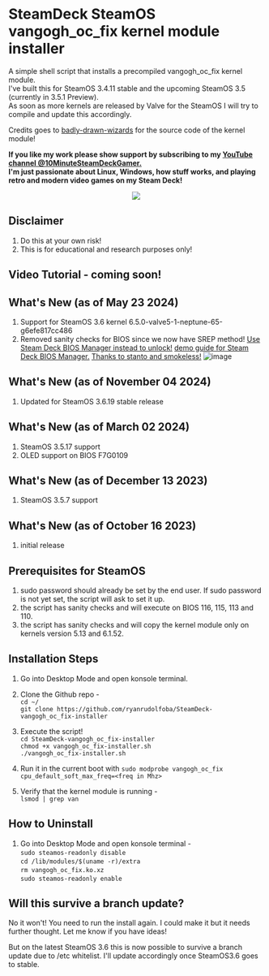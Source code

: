# SteamDeck SteamOS vangogh_oc_fix kernel module installer

A simple shell script that installs a precompiled vangogh_oc_fix kernel module. \
I've built this for SteamOS 3.4.11 stable and the upcoming SteamOS 3.5 (currently in 3.5.1 Preview). \
As soon as more kernels are released by Valve for the SteamOS I will try to compile and update this accordingly.

Credits goes to [badly-drawn-wizards](https://github.com/badly-drawn-wizards/vangogh_oc_fix) for the source code of the kernel module!

<b> If you like my work please show support by subscribing to my [YouTube channel @10MinuteSteamDeckGamer.](https://www.youtube.com/@10MinuteSteamDeckGamer/) </b> <br>
<b> I'm just passionate about Linux, Windows, how stuff works, and playing retro and modern video games on my Steam Deck! </b>
<p align="center">
<a href="https://www.youtube.com/@10MinuteSteamDeckGamer/"> <img src="https://github.com/ryanrudolfoba/SteamDeck-Logo-Changer/blob/main/10minute.png"/> </a>
</p>

## Disclaimer
1. Do this at your own risk!
2. This is for educational and research purposes only!

## Video Tutorial - coming soon!

## What's New (as of May 23 2024)
1. Support for SteamOS 3.6 kernel 6.5.0-valve5-1-neptune-65-g6efe817cc486
2. Removed sanity checks for BIOS since we now have SREP method! [Use Steam Deck BIOS Manager instead to unlock!](https://github.com/ryanrudolfoba/SteamDeck-BIOS-Manager) [demo guide for Steam Deck BIOS Manager.](https://youtu.be/Q1965gH9xig?si=f2cU86hSj6b8FiYG) [Thanks to stanto and smokeless!](https://www.stanto.com/)
![image](https://github.com/ryanrudolfoba/SteamDeck-vangogh_oc_fix-installer/assets/98122529/50afe2e8-d386-4c7e-ab81-280fce5f0e73)

## What's New (as of November 04 2024)
1. Updated for SteamOS 3.6.19 stable release

## What's New (as of March 02 2024)
1. SteamOS 3.5.17 support
2. OLED support on BIOS F7G0109

## What's New (as of December 13 2023)
1. SteamOS 3.5.7 support

## What's New (as of October 16 2023)
1. initial release

## Prerequisites for SteamOS
1. sudo password should already be set by the end user. If sudo password is not yet set, the script will ask to set it up.
2. the script has sanity checks and will execute on BIOS 116, 115, 113 and 110.
3. the script has sanity checks and will copy the kernel module only on kernels version 5.13 and 6.1.52.

## Installation Steps
1. Go into Desktop Mode and open konsole terminal.
2. Clone the Github repo - \
   `cd ~/` \
   `git clone https://github.com/ryanrudolfoba/SteamDeck-vangogh_oc_fix-installer`

3. Execute the script! \
   `cd SteamDeck-vangogh_oc_fix-installer` \
   `chmod +x vangogh_oc_fix-installer.sh` \
   `./vangogh_oc_fix-installer.sh`

4. Run it in the current boot with `sudo modprobe vangogh_oc_fix cpu_default_soft_max_freq=<freq in Mhz>`
5. Verify that the kernel module is running - \
   `lsmod | grep van`

## How to Uninstall
1. Go into Desktop Mode and open konsole terminal - \
   `sudo steamos-readonly disable` \
   `cd /lib/modules/$(uname -r)/extra` \
   `rm vangogh_oc_fix.ko.xz` \
   `sudo steamos-readonly enable`

## Will this survive a branch update?
No it won't! You need to run the install again. I could make it but it needs further thought. Let me know if you have ideas!

But on the latest SteamOS 3.6 this is now possible to survive a branch update due to /etc whitelist. I'll update accordingly once SteamOS3.6 goes to stable.
